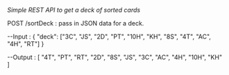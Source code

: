 *Simple REST API to get a deck of sorted cards*


</pre>

POST /sortDeck :  pass in JSON data for a deck.
</pre>


</pre>

--Input : {
            "deck": ["3C", "JS", "2D", "PT", "10H", "KH", "8S", "4T", "AC", "4H", "RT"]
          }

</pre>

--Output : [ "4T", "PT", "RT", "2D", "8S", "JS", "3C", "AC", "4H", "10H", "KH" ]

</pre>